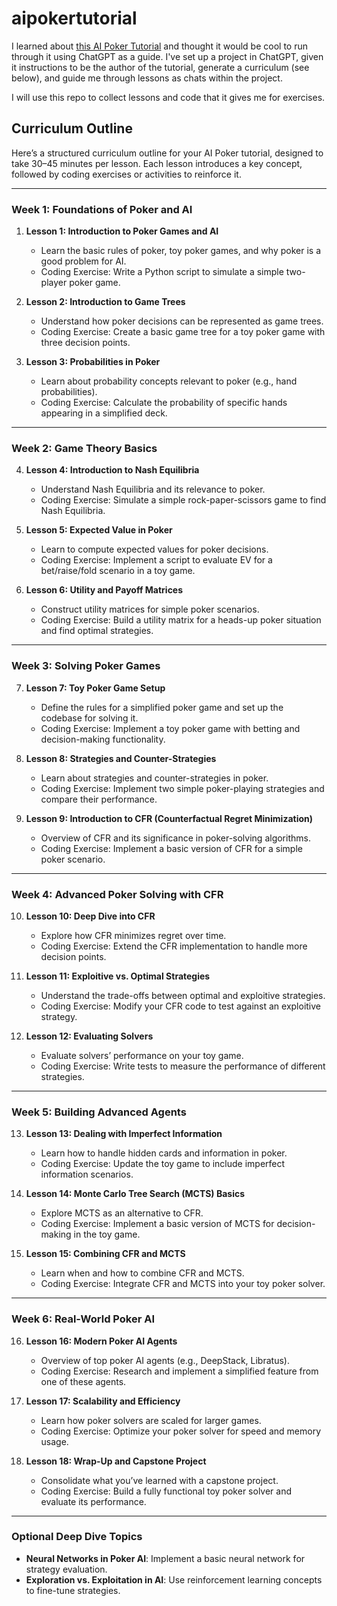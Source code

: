 # aipokertutorial

I learned about [this AI Poker Tutorial](https://aipokertutorial.com/) and thought it would be cool to run through it using ChatGPT as a guide. I've set up a project in ChatGPT, given it instructions to be the author of the tutorial, generate a curriculum (see below), and guide me through lessons as chats within the project.

I will use this repo to collect lessons and code that it gives me for exercises.

## Curriculum Outline

Here’s a structured curriculum outline for your AI Poker tutorial, designed to take 30–45 minutes per lesson. Each lesson introduces a key concept, followed by coding exercises or activities to reinforce it.

---

### **Week 1: Foundations of Poker and AI**
1. **Lesson 1: Introduction to Poker Games and AI**
   - Learn the basic rules of poker, toy poker games, and why poker is a good problem for AI.
   - Coding Exercise: Write a Python script to simulate a simple two-player poker game.
   
2. **Lesson 2: Introduction to Game Trees**
   - Understand how poker decisions can be represented as game trees.
   - Coding Exercise: Create a basic game tree for a toy poker game with three decision points.

3. **Lesson 3: Probabilities in Poker**
   - Learn about probability concepts relevant to poker (e.g., hand probabilities).
   - Coding Exercise: Calculate the probability of specific hands appearing in a simplified deck.

---

### **Week 2: Game Theory Basics**
4. **Lesson 4: Introduction to Nash Equilibria**
   - Understand Nash Equilibria and its relevance to poker.
   - Coding Exercise: Simulate a simple rock-paper-scissors game to find Nash Equilibria.

5. **Lesson 5: Expected Value in Poker**
   - Learn to compute expected values for poker decisions.
   - Coding Exercise: Implement a script to evaluate EV for a bet/raise/fold scenario in a toy game.

6. **Lesson 6: Utility and Payoff Matrices**
   - Construct utility matrices for simple poker scenarios.
   - Coding Exercise: Build a utility matrix for a heads-up poker situation and find optimal strategies.

---

### **Week 3: Solving Poker Games**
7. **Lesson 7: Toy Poker Game Setup**
   - Define the rules for a simplified poker game and set up the codebase for solving it.
   - Coding Exercise: Implement a toy poker game with betting and decision-making functionality.

8. **Lesson 8: Strategies and Counter-Strategies**
   - Learn about strategies and counter-strategies in poker.
   - Coding Exercise: Implement two simple poker-playing strategies and compare their performance.

9. **Lesson 9: Introduction to CFR (Counterfactual Regret Minimization)**
   - Overview of CFR and its significance in poker-solving algorithms.
   - Coding Exercise: Implement a basic version of CFR for a simple poker scenario.

---

### **Week 4: Advanced Poker Solving with CFR**
10. **Lesson 10: Deep Dive into CFR**
    - Explore how CFR minimizes regret over time.
    - Coding Exercise: Extend the CFR implementation to handle more decision points.

11. **Lesson 11: Exploitive vs. Optimal Strategies**
    - Understand the trade-offs between optimal and exploitive strategies.
    - Coding Exercise: Modify your CFR code to test against an exploitive strategy.

12. **Lesson 12: Evaluating Solvers**
    - Evaluate solvers’ performance on your toy game.
    - Coding Exercise: Write tests to measure the performance of different strategies.

---

### **Week 5: Building Advanced Agents**
13. **Lesson 13: Dealing with Imperfect Information**
    - Learn how to handle hidden cards and information in poker.
    - Coding Exercise: Update the toy game to include imperfect information scenarios.

14. **Lesson 14: Monte Carlo Tree Search (MCTS) Basics**
    - Explore MCTS as an alternative to CFR.
    - Coding Exercise: Implement a basic version of MCTS for decision-making in the toy game.

15. **Lesson 15: Combining CFR and MCTS**
    - Learn when and how to combine CFR and MCTS.
    - Coding Exercise: Integrate CFR and MCTS into your toy poker solver.

---

### **Week 6: Real-World Poker AI**
16. **Lesson 16: Modern Poker AI Agents**
    - Overview of top poker AI agents (e.g., DeepStack, Libratus).
    - Coding Exercise: Research and implement a simplified feature from one of these agents.

17. **Lesson 17: Scalability and Efficiency**
    - Learn how poker solvers are scaled for larger games.
    - Coding Exercise: Optimize your poker solver for speed and memory usage.

18. **Lesson 18: Wrap-Up and Capstone Project**
    - Consolidate what you’ve learned with a capstone project.
    - Coding Exercise: Build a fully functional toy poker solver and evaluate its performance.

---

### Optional Deep Dive Topics
- **Neural Networks in Poker AI**: Implement a basic neural network for strategy evaluation.
- **Exploration vs. Exploitation in AI**: Use reinforcement learning concepts to fine-tune strategies.
